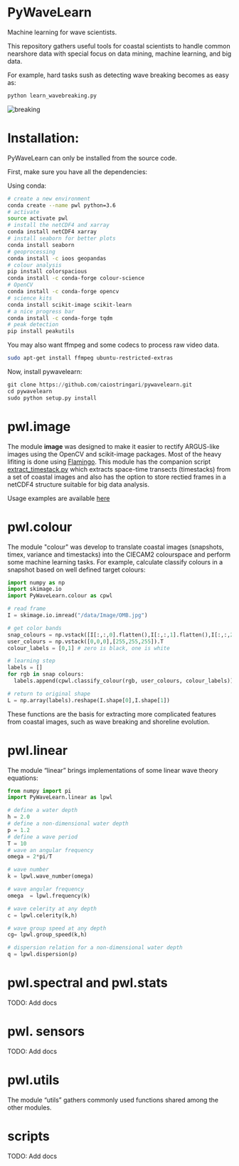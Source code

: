 # PyWaveLearn
Machine learning for wave scientists.

This repository gathers useful tools for coastal scientists to handle common nearshore data with special focus on data mining,  machine learning, and big data.

For example, hard tasks sush as detecting wave breaking becomes as easy as:

```bash
python learn_wavebreaking.py
```

![breaking](doc/image/predict_wavebreaking.gif)


# Installation:

PyWaveLearn can only be installed from the source code.

First, make sure you have all the dependencies:

Using conda:
```bash
# create a new environment
conda create --name pwl python=3.6
# activate
source activate pwl
# install the netCDF4 and xarray
conda install netCDF4 xarray
# install seaborn for better plots
conda install seaborn
# geoprocessing
conda install -c ioos geopandas
# colour analysis
pip install colorspacious
conda install -c conda-forge colour-science
# OpenCV
conda install -c conda-forge opencv
# science kits
conda install scikit-image scikit-learn
# a nice progress bar
conda install -c conda-forge tqdm
# peak detection
pip install peakutils
```

You may also want ffmpeg and some codecs to process raw video data.
```bash
sudo apt-get install ffmpeg ubuntu-restricted-extras
```

Now, install pywavelearn:

```python
git clone https://github.com/caiostringari/pywavelearn.git
cd pywavelearn
sudo python setup.py install
```

# pwl.image
The module **image** was designed to make it easier to rectify ARGUS-like
images using the OpenCV and scikit-image packages. Most of the heavy lifiting is
done using [Flamingo](http://flamingo-image.readthedocs.io/). This module has
the companion script [extract_timestack.py](scripts/extract_timestack.py) which
extracts space-time transects (timestacks) from a set of coastal images and also
has the option to store rectied frames in a netCDF4 structure suitable for big
data analysis.

Usage examples are available [here](doc/pwl_image.md)

# pwl.colour
The module "colour" was develop to translate coastal images (snapshots, timex, variance and timestacks) into the CIECAM2 colourspace and perform some machine learning tasks. For example, calculate classify colours in a snapshot based on well defined target colours:

```python
import numpy as np
import skimage.io
import PyWaveLearn.colour as cpwl

# read frame
I = skimage.io.imread("/data/Image/OMB.jpg")

# get color bands
snap_colours = np.vstack([I[:,:,0].flatten(),I[:,:,1].flatten(),I[:,:,2].flatten()]).T
user_colours = np.vstack([0,0,0],[255,255,255]).T
colour_labels = [0,1] # zero is black, one is white

# learning step
labels = []
for rgb in snap colours:
  labels.append(cpwl.classify_colour(rgb, user_colours, colour_labels))

# return to original shape
L = np.array(labels).reshape(I.shape[0],I.shape[1])
```
These functions are the basis for extracting more complicated features from coastal images, such as wave breaking and shoreline evolution.

# pwl.linear
The module “linear” brings implementations of some linear wave theory equations:

```python
from numpy import pi
import PyWaveLearn.linear as lpwl

# define a water depth
h = 2.0
# define a non-dimensional water depth
p = 1.2
# define a wave period
T = 10
# wave an angular frequency
omega = 2*pi/T

# wave number
k = lpwl.wave_number(omega)

# wave angular frequency
omega  = lpwl.frequency(k)

# wave celerity at any depth
c = lpwl.celerity(k,h)

# wave group speed at any depth
cg= lpwl.group_speed(k,h)

# dispersion relation for a non-dimensional water depth
q = lpwl.dispersion(p)
```

# pwl.spectral and pwl.stats
TODO: Add docs

# pwl. sensors
TODO: Add docs

# pwl.utils
The module “utils” gathers commonly used  functions shared among the other modules.

# scripts
TODO: Add docs
